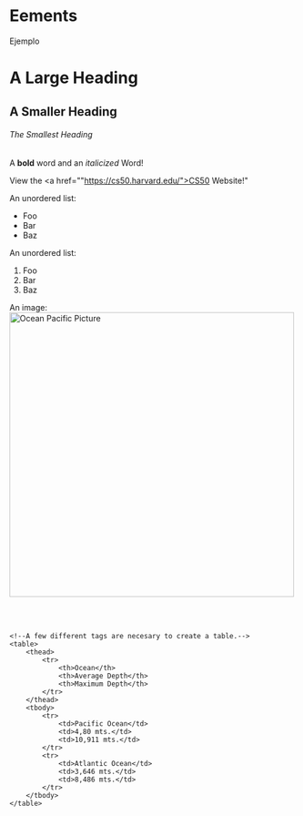 # Eements
Ejemplo
<!DOCTYPE html>
<html lang="en">
<head>
    <title>HTML Elements </title>
    <meta name="viewport" content="width=device-width, initial-scale=1.0">
</head>
<body>
    <!--We can create headings using h1t through h6 as tags.-->
    <h1>A Large Heading</h1>
    <h2>A Smaller Heading</h2>
    <h6>The Smallest Heading</h6>

   <!--The strong and i tags give us bold and italics respectively.--> 
   A <strong>bold</strong> word and an <i>italicized</i> Word!

   <!--We can link to another page (such as cs50´s page) using a.--> 
   View the <a href=""https://cs50.harvard.edu/">CS50 Website</a>!"

   <!--We used ul for an unordered list and ol for an ordered one. both ordered and unordered lists contain li, or list items.-->
   An unordered list:
   <ul>
        <li> Foo</li>
        <li> Bar</li>
        <li> Baz</li>
   </ul>
   An unordered list:
   <ol>
    <li> Foo</li>
        <li> Bar</li>
        <li> Baz</li>
   </ol>

   <!--Images requiere a src atribute, wich can be either the parth to a file on your computeror the link to an imagine online. It also includes an alt atribute, which gives a description in case the image can´t be loaded.-->
   An image:
   <img src="oceano.jpg" alt="Ocean Pacific Picture" width="500">

   <!--We can alos see above that for some elements that don´t contain other ones, closing tags are not necessary.-->

   <!--Here, we use a br tag to  add white space to the page.-->
   <br/><br/>

    <!--A few different tags are necesary to create a table.-->
    <table>
        <thead>
            <tr>
                <th>Ocean</th>
                <th>Average Depth</th>
                <th>Maximum Depth</th>  
            </tr>
        </thead>
        <tbody>
            <tr>
                <td>Pacific Ocean</td>
                <td>4,80 mts.</td>
                <td>10,911 mts.</td>
            </tr>
            <tr>
                <td>Atlantic Ocean</td>
                <td>3,646 mts.</td>
                <td>8,486 mts.</td>
            </tr>
        </tbody>
    </table>
</body>
</html>
